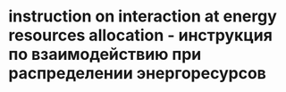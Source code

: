 # instruction on interaction at energy resources allocation - инструкция по взаимодействию при распределении энергоресурсов
